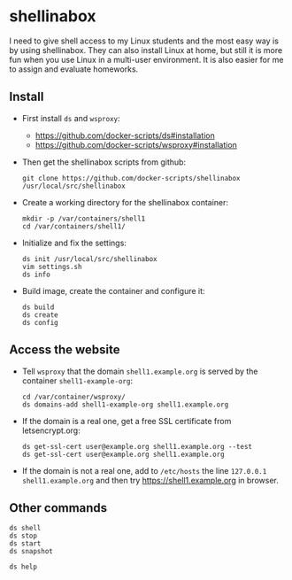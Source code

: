 shellinabox
===========

I need to give shell access to my Linux students and the most easy way
is by using shellinabox. They can also install Linux at home, but still
it is more fun when you use Linux in a multi-user environment. It is also
easier for me to assign and evaluate homeworks.


## Install

  - First install `ds` and `wsproxy`:
     + https://github.com/docker-scripts/ds#installation
     + https://github.com/docker-scripts/wsproxy#installation

  - Then get the shellinabox scripts from github:
    ```
    git clone https://github.com/docker-scripts/shellinabox /usr/local/src/shellinabox
    ```

  - Create a working directory for the shellinabox container:
    ```
    mkdir -p /var/containers/shell1
    cd /var/containers/shell1/
    ```

  - Initialize and fix the settings:
    ```
    ds init /usr/local/src/shellinabox
    vim settings.sh
    ds info
    ```

  - Build image, create the container and configure it:
    ```
    ds build
    ds create
    ds config
    ```


## Access the website

  - Tell `wsproxy` that the domain `shell1.example.org` is served by the container `shell1-example-org`:
    ```
    cd /var/container/wsproxy/
    ds domains-add shell1-example-org shell1.example.org
    ```

  - If the domain is a real one, get a free SSL certificate from letsencrypt.org:
    ```
    ds get-ssl-cert user@example.org shell1.example.org --test
    ds get-ssl-cert user@example.org shell1.example.org
    ```

 - If the domain is not a real one, add to `/etc/hosts` the line
    `127.0.0.1 shell1.example.org` and then try
    https://shell1.example.org in browser.


## Other commands

```
ds shell
ds stop
ds start
ds snapshot

ds help
```
